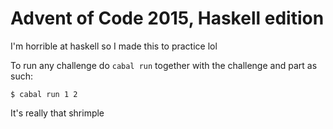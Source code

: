 # Advent of Code 2015, Haskell edition
I'm horrible at haskell so I made this to practice lol

To run any challenge do `cabal run` together with the challenge and part as such:

    $ cabal run 1 2

It's really that shrimple